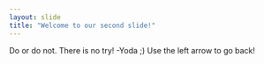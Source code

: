 ```yaml
---
layout: slide
title: "Welcome to our second slide!"
---
```

Do or do not. There is no try! -Yoda ;) 
Use the left arrow to go back!
